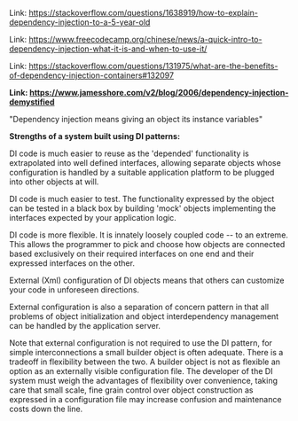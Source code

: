 Link: https://stackoverflow.com/questions/1638919/how-to-explain-dependency-injection-to-a-5-year-old

Link: https://www.freecodecamp.org/chinese/news/a-quick-intro-to-dependency-injection-what-it-is-and-when-to-use-it/

Link: https://stackoverflow.com/questions/131975/what-are-the-benefits-of-dependency-injection-containers#132097

**Link: https://www.jamesshore.com/v2/blog/2006/dependency-injection-demystified**

"Dependency injection means giving an object its instance variables"



**Strengths of a system built using DI patterns:**

DI code is much easier to reuse as the 'depended' functionality is extrapolated into well defined interfaces, allowing separate objects whose configuration is handled by a suitable application platform to be plugged into other objects at will.

DI code is much easier to test. The functionality expressed by the object can be tested in a black box by building 'mock' objects implementing the interfaces expected by your application logic.

DI code is more flexible. It is innately loosely coupled code -- to an extreme. This allows the programmer to pick and choose how objects are connected based exclusively on their required interfaces on one end and their expressed interfaces on the other.

External (Xml) configuration of DI objects means that others can customize your code in unforeseen directions.

External configuration is also a separation of concern pattern in that all problems of object initialization and object interdependency management can be handled by the application server.

Note that external configuration is not required to use the DI pattern, for simple interconnections a small builder object is often adequate. There is a tradeoff in flexibility between the two. A builder object is not as flexible an option as an externally visible configuration file. The developer of the DI system must weigh the advantages of flexibility over convenience, taking care that small scale, fine grain control over object construction as expressed in a configuration file may increase confusion and maintenance costs down the line.
